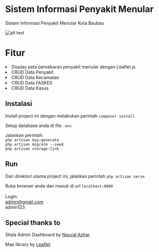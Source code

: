 
# Sistem Informasi Penyakit Menular

Sistem Informasi Penyakit Menular Kota Baubau

![alt text](https://github.com/thegenzo/sistem-informasi-penyakit-menular/blob/main/image.png?raw=true)

# Fitur
<li>Display peta persebaran penyakit menular dengan Leaflet.js</li>
<li>CRUD Data Penyakit</li>
<li>CRUD Data Kecamatan</li>
<li>CRUD Data FASKES</li>
<li>CRUD Data Kasus</li>

## Instalasi

Install project ini dengan melakukan perintah
``` composer install ```

Setup database anda di file ```.env```

Jalankan perintah:
<br>
``` php artisan key:generate ```
<br>
``` php artisan migrate --seed ```
<br>
``` php artisan storage:link ```

## Run

Dari direktori utama project ini, jalankan perintah
``` php artisan serve ```

Buka browser anda dan masuk di url ```localhost:8000```
<br>
<br>
Login:
<br>
admin@gmail.com
<br>
admin123

## Special thanks to

Stisla Admin Dashboard by <a href="https://github.com/nauvalazhar">Nauval Azhar</a>

Map library by <a href="https://github.com/Leaflet/Leaflet">Leaflet</a>
